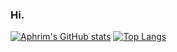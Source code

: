 ### Hi.

[![Aphrim's GitHub stats](https://github-readme-stats.vercel.app/api?username=aphrim&count_private=true&theme=synthwave)](https://github.com/anuraghazra/github-readme-stats)
[![Top Langs](https://github-readme-stats.vercel.app/api/top-langs/?username=aphrim)](https://github.com/anuraghazra/github-readme-stats)

